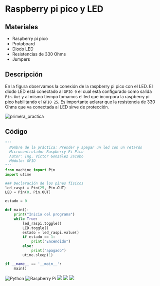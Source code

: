 # Raspberry pi pico y LED

## Materiales
- Raspberry pi pico
- Protoboard
- Diodo LED
- Resistencias de 330 Ohms
- Jumpers 

## Descripción
En la figura observamos la conexión de la raspberry pi pico con el LED.  El diodo LED está conectado al `GPIO 0` el cual está configurado como salida `Pin.Out` y al mismo tiempo tomamos el led que incorpora la raspberry pi pico habilitando el `GPIO 25`.  Es importante aclarar que la resistencia de 330 Ohms que va conectada al LED sirve de protección.

![primera_practica](https://github.com/victorgjacobo/raspberrypipico_LED/assets/141197135/10f76230-405d-470a-87af-f9cf7885c46c)

## Código
```python
"""
  Nombre de la práctica: Prender y apagar un led con un retardo
  Microcontrolador Raspberry Pi Pico 
  Autor: Ing. Víctor González Jacobo
  Módulo: GPIO
"""
from machine import Pin
import utime

### Declaración de los pines físicos
led_raspi = Pin(25, Pin.OUT)  
LED = Pin(0, Pin.OUT)

estado = 0

def main():
    print("Inicio del programa")
    while True:
        led_raspi.toggle()
        LED.toggle()
        estado = led_raspi.value()
        if estado == 1:
            print("Encendido")
        else:
            print("apagado")
        utime.sleep(1)

if __name__ == '__main__':
    main()
```

![Python](https://img.shields.io/badge/python-3670A0?style=for-the-badge&logo=python&logoColor=ffdd54)
![Raspberry Pi](https://img.shields.io/badge/-RaspberryPi-C51A4A?style=for-the-badge&logo=Raspberry-Pi)
![]( https://img.shields.io/github/followers/victorgjacobo)
![](https://img.shields.io/github/stars/victorgjacobo/raspberrypipico_LED)
![](https://img.shields.io/github/watchers/victorgjacobo/raspberrypipico_LED)
